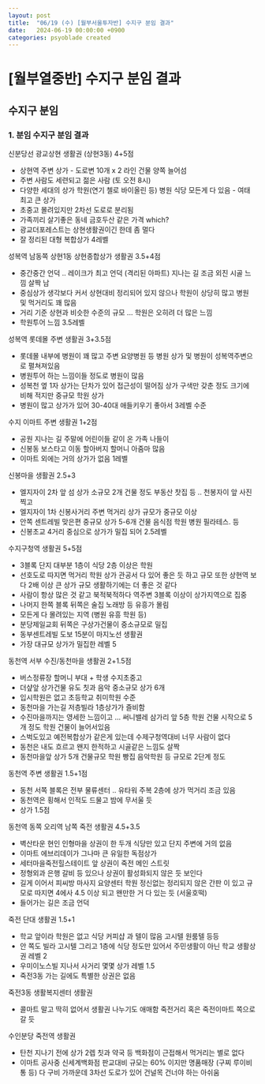 ```yaml
---
layout: post
title:  "06/19 (수) [월부서울투자반] 수지구 분임 결과"
date:   2024-06-19 00:00:00 +0900
categories: psyoblade created
---
```


# [월부열중반] 수지구 분임 결과

## 수지구 분임

### 1. 분임 수지구 분임 결과

신분당선 광교상현 생활권 (상현3동) 4+5점

- 상현역 주변 상가 - 도로변 10개 x 2 라인 건물 양쪽 늘어섬
- 주변 사람도 세련되고 젊은 사람 (토 오전 8시)
- 다양한 세대의 상가 학원(연기 첼로 바이올린 등) 병원 식당 모든게 다 있음 - 여태 최고 큰 상가
- 초중고 몰려있지만 2차선 도로로 분리됨
- 가족끼리 살기좋은 동네 금호두산 같은 가격 which?
- 광교더포레스트는 상현생활권이긴 한데 좀 멀다
- 잘 정리된 대형 복합상가 4레벨

성복역 남동쪽 상현1동 상현종합상가 생활권 3.5+4점

- 중간중간 언덕 .. 레이크가 최고 언덕 (격리된 아파트) 지나는 길 조금 외진 시골 느낌 살짝 남
- 중심상가 생각보다 커서 상현대비 정리되어 있지 않으나 학원이 상당히 많고 병원 및 먹거리도 꽤 많음 
- 거리 기준 상현과 비슷한 수준의 규모 ... 학원은 오히려 더 많은 느낌
- 학원투어 느낌 3.5레벨

성복역 롯데몰 주변 생활권 3+3.5점

- 롯데몰 내부에 병원이 꽤 많고 주변 요양병원 등 병원 상가 및 병원이 성복역주변으로 펼쳐져있음
- 병원투어 하는 느낌이들 정도로 병원이 많음 
- 성복천 옆 1자 상가는 단차가 있어 접근성이 떨어짐 상가 구색만 갖춘 정도 크기에 비해 적지만 중규모 학원 상가
- 병원이 많고 상가가 있어 30-40대 애들키우기 좋아서 3레벨 수준

수지 이마트 주변 생활권 1+2점

- 공원 지나는 길 주말에 어린이들 같이 온 가족 나들이
- 신봉동 보스타고 이동 할아버지 할머니 아줌마 많음
- 이마트 외에는 거의 상가가 없음 1레벨

신봉마을 생활권 2.5+3

- 엘지자이 2차 앞 섬 상가 소규모 2개 건물 정도 부동산 찻집 등 .. 천봉자이 앞 사진 찍고
- 엘지자이 1차 신봉사거리 주변 먹거리 상가 규모가 중규모 이상
- 안쪽 센트레빌 맞은편 중규모 상가 5-6개 건물 음식점 학원 병원 필라테스. 등
- 신봉초교 4거리 중심으로 상가가 밀집 되어 2.5레벨

수지구청역 생활권 5+5점

- 3블록 단지 대부분 1층이 식당 2층 이상은 학원 
- 선호도로 따지면 먹거리 학원 상가 관공서 다 있어 좋은 듯 하고 규모 또한 상현역 보다 2배 이상 큰 상가 규모 생활하기에는 더 좋은 것 같다
- 사람이 항상 많은 것 같고 북적북적하다 역주변 3블록 이상이 상가지역으로 집중
- 나머지 한쪽 블록 뒤쪽은 술집 노래방 등 유흥가 몰림
- 모든게 다 몰려있는 지역 (병원 유흥 학원 등)
- 분당제일교회 뒤쪽은 구상가건물이 중소규모로 밀집
- 동부센트레빌 도보 15분이 마지노선 생활권 
- 가장 대규모 상가가 밀집한 레벨 5

동천역 서부 수진/동천마을 생활권 2+1.5점

- 버스정류장 할머니 부대 + 학생 수지초중고
- 더샾앞 상가건물 유도 칫과 음악 중소규모 상가 6개
- 입시학원은 없고 초등학교 취미학원 수준
- 동천마을 가는길 저층빌라 1층상가가 즐비함
- 수진마을까지는 영세한 느낌이고 ... 써니밸레 삼가리 앞 5층 학원 건물 시작으로 5개 정도 학원 건물이 늘어서있음
- 스벅도있고 예전복합상가 같은게 있는데 수제구청역대비 너무 사람이 없다 
- 동천은 내도 흐르고 왠지 한적하고 시골같은 느낌도 살짝
- 동천마을앞 상가 5개 건물규모 학원 빵집 음악학원 등 규모로 2단계 정도 

동천역 주변 생활권 1.5+1점

- 동천 서쪽 블록은 전부 물류센터 .. 유타워 주복 2층에 상가 먹거리 조금 있음
- 동천역은 횡해서 인적도 드물고 밤에 무서울 듯
- 상가 1.5점 

동천역 동쪽 오리역 남쪽 죽전 생활권 4.5+3.5

- 벽산타운 현인 인형마을 상권이 한 두개 식당만 있고 단지 주변에 거의 없음
- 이마트 에브리데이가 그나마 큰 유일한 독점상가
- 세터마을죽전힐스테이트 앞 상권이 죽전 메인 스트릿
- 정형외과 은행 갈비 등 있으나 상권이 활성화되지 않은 듯 보인다 
- 길게 이어서 피씨방 마사지 요양센터 학원 정신없는 정리되지 않은 간판 이 있고 규모로 따지면 4에사 4.5 이상 되고 왠만한 거 다 있는 듯 (서울호떡)
- 들어가는 길은 조금 언덕 

죽전 단대 생활권 1.5+1

- 학교 앞이라 학원은 없고 식당 커피샵 과 텔이 많음 고시텔 원룸텔 등등 
- 안 쪽도 빌라 고시텔 그리고 1층에 식당 정도만 있어서 주민생활이 아닌 학교 생활상권 레벨 2 
- 우미이노스빌 지나서 사거리 몇몇 상가 레벨 1.5
- 죽전3동 가는 길에도 특별한 상권은 없음

죽전3동 생활복지센터 생활권

- 콜마트 말고 딱히 없어서 생활권 나누기도 애매함 죽전거리 혹은 죽전이마트 쪽으로 갈 듯

수인분당 죽전역 생활권

- 탄천 지나기 전에 상가 2렙 칫과 약국 등 백화점이 근접해서 먹거리는 별로 없다
- 이마트 공사중 신세계백화점 판교대비 규모는 60% 이지만 명품매장 (구찌 루이비통 등) 다 구비 가까운데 3차선 도로가 있어 건널목 건너야 하는 아쉬움

